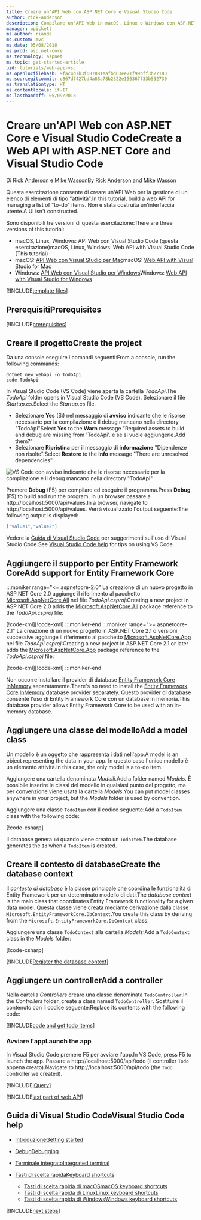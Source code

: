 ```yaml
---
title: Creare un'API Web con ASP.NET Core e Visual Studio Code
author: rick-anderson
description: Compilare un'API Web in macOS, Linux o Windows con ASP.NET Core MVC e Visual Studio Code
manager: wpickett
ms.author: riande
ms.custom: mvc
ms.date: 05/08/2018
ms.prod: asp.net-core
ms.technology: aspnet
ms.topic: get-started-article
uid: tutorials/web-api-vsc
ms.openlocfilehash: 9fac4d7b3f687881eafbd63ee71f99bff3b27183
ms.sourcegitcommit: c867d7427bd4a88a78b2322e156367733b532730
ms.translationtype: HT
ms.contentlocale: it-IT
ms.lasthandoff: 05/09/2018
---
```

# <a name="create-a-web-api-with-aspnet-core-and-visual-studio-code"></a><span data-ttu-id="d9d24-103">Creare un'API Web con ASP.NET Core e Visual Studio Code</span><span class="sxs-lookup"><span data-stu-id="d9d24-103">Create a Web API with ASP.NET Core and Visual Studio Code</span></span>

<span data-ttu-id="d9d24-104">Di [Rick Anderson](https://twitter.com/RickAndMSFT) e [Mike Wasson](https://github.com/mikewasson)</span><span class="sxs-lookup"><span data-stu-id="d9d24-104">By [Rick Anderson](https://twitter.com/RickAndMSFT) and [Mike Wasson](https://github.com/mikewasson)</span></span>

<span data-ttu-id="d9d24-105">Questa esercitazione consente di creare un'API Web per la gestione di un elenco di elementi di tipo "attività".</span><span class="sxs-lookup"><span data-stu-id="d9d24-105">In this tutorial, build a web API for managing a list of "to-do" items.</span></span> <span data-ttu-id="d9d24-106">Non è stata costruita un'interfaccia utente.</span><span class="sxs-lookup"><span data-stu-id="d9d24-106">A UI isn't constructed.</span></span>

<span data-ttu-id="d9d24-107">Sono disponibili tre versioni di questa esercitazione:</span><span class="sxs-lookup"><span data-stu-id="d9d24-107">There are three versions of this tutorial:</span></span>

* <span data-ttu-id="d9d24-108">macOS, Linux, Windows: API Web con Visual Studio Code (questa esercitazione)</span><span class="sxs-lookup"><span data-stu-id="d9d24-108">macOS, Linux, Windows: Web API with Visual Studio Code (This tutorial)</span></span>
* <span data-ttu-id="d9d24-109">macOS: [API Web con Visual Studio per Mac](xref:tutorials/first-web-api-mac)</span><span class="sxs-lookup"><span data-stu-id="d9d24-109">macOS: [Web API with Visual Studio for Mac](xref:tutorials/first-web-api-mac)</span></span>
* <span data-ttu-id="d9d24-110">Windows: [API Web con Visual Studio per Windows](xref:tutorials/first-web-api)</span><span class="sxs-lookup"><span data-stu-id="d9d24-110">Windows: [Web API with Visual Studio for Windows](xref:tutorials/first-web-api)</span></span>

<!-- WARNING: The code AND images in this doc are used by uid: tutorials/web-api-vsc, tutorials/first-web-api-mac and tutorials/first-web-api. If you change any code/images in this tutorial, update uid: tutorials/web-api-vsc -->

[!INCLUDE[template files](../includes/webApi/intro.md)]

## <a name="prerequisites"></a><span data-ttu-id="d9d24-111">Prerequisiti</span><span class="sxs-lookup"><span data-stu-id="d9d24-111">Prerequisites</span></span>

[!INCLUDE[prerequisites](~/includes/net-core-prereqs-vscode.md)]

## <a name="create-the-project"></a><span data-ttu-id="d9d24-112">Creare il progetto</span><span class="sxs-lookup"><span data-stu-id="d9d24-112">Create the project</span></span>

<span data-ttu-id="d9d24-113">Da una console eseguire i comandi seguenti:</span><span class="sxs-lookup"><span data-stu-id="d9d24-113">From a console, run the following commands:</span></span>

```console
dotnet new webapi -o TodoApi
code TodoApi
```

<span data-ttu-id="d9d24-114">In Visual Studio Code (VS Code) viene aperta la cartella *TodoApi*.</span><span class="sxs-lookup"><span data-stu-id="d9d24-114">The *TodoApi* folder opens in Visual Studio Code (VS Code).</span></span> <span data-ttu-id="d9d24-115">Selezionare il file *Startup.cs*.</span><span class="sxs-lookup"><span data-stu-id="d9d24-115">Select the *Startup.cs* file.</span></span>

* <span data-ttu-id="d9d24-116">Selezionare **Yes** (Sì) nel messaggio di **avviso** indicante che le risorse necessarie per la compilazione e il debug mancano nella directory "TodoApi"</span><span class="sxs-lookup"><span data-stu-id="d9d24-116">Select **Yes** to the **Warn** message "Required assets to build and debug are missing from 'TodoApi'.</span></span> <span data-ttu-id="d9d24-117">e se si vuole aggiungerle.</span><span class="sxs-lookup"><span data-stu-id="d9d24-117">Add them?"</span></span>
* <span data-ttu-id="d9d24-118">Selezionare **Ripristina** per il messaggio di **informazione** "Dipendenze non risolte".</span><span class="sxs-lookup"><span data-stu-id="d9d24-118">Select **Restore** to the **Info** message "There are unresolved dependencies".</span></span>

<!-- uid: tutorials/first-mvc-app-xplat/start-mvc uses the pic below. If you change it, make sure it's consistent -->

![VS Code con avviso indicante che le risorse necessarie per la compilazione e il debug mancano nella directory "TodoApi"](web-api-vsc/_static/vsc_restore.png)

<span data-ttu-id="d9d24-122">Premere **Debug** (F5) per compilare ed eseguire il programma.</span><span class="sxs-lookup"><span data-stu-id="d9d24-122">Press **Debug** (F5) to build and run the program.</span></span> <span data-ttu-id="d9d24-123">In un browser passare a http://localhost:5000/api/values.</span><span class="sxs-lookup"><span data-stu-id="d9d24-123">In a browser, navigate to http://localhost:5000/api/values.</span></span> <span data-ttu-id="d9d24-124">Verrà visualizzato l'output seguente:</span><span class="sxs-lookup"><span data-stu-id="d9d24-124">The following output is displayed:</span></span>

```json
["value1","value2"]
```

<span data-ttu-id="d9d24-125">Vedere la [Guida di Visual Studio Code](#visual-studio-code-help) per suggerimenti sull'uso di Visual Studio Code.</span><span class="sxs-lookup"><span data-stu-id="d9d24-125">See [Visual Studio Code help](#visual-studio-code-help) for tips on using VS Code.</span></span>

## <a name="add-support-for-entity-framework-core"></a><span data-ttu-id="d9d24-126">Aggiungere il supporto per Entity Framework Core</span><span class="sxs-lookup"><span data-stu-id="d9d24-126">Add support for Entity Framework Core</span></span>

:::moniker range="<= aspnetcore-2.0"
<span data-ttu-id="d9d24-127">La creazione di un nuovo progetto in ASP.NET Core 2.0 aggiunge il riferimento al pacchetto [Microsoft.AspNetCore.All](https://www.nuget.org/packages/Microsoft.AspNetCore.All) nel file *TodoApi.csproj*:</span><span class="sxs-lookup"><span data-stu-id="d9d24-127">Creating a new project in ASP.NET Core 2.0 adds the [Microsoft.AspNetCore.All](https://www.nuget.org/packages/Microsoft.AspNetCore.All) package reference to the *TodoApi.csproj* file:</span></span>

<span data-ttu-id="d9d24-128">[!code-xml[](first-web-api/samples/2.0/TodoApi/TodoApi.csproj?name=snippet_Metapackage&highlight=2)]</span><span class="sxs-lookup"><span data-stu-id="d9d24-128">[!code-xml[](first-web-api/samples/2.0/TodoApi/TodoApi.csproj?name=snippet_Metapackage&highlight=2)]</span></span>
:::moniker-end
:::moniker range=">= aspnetcore-2.1"
<span data-ttu-id="d9d24-129">La creazione di un nuovo progetto in ASP.NET Core 2.1 o versioni successive aggiunge il riferimento al pacchetto [Microsoft.AspNetCore.App](https://www.nuget.org/packages/Microsoft.AspNetCore.App) nel file *TodoApi.csproj*:</span><span class="sxs-lookup"><span data-stu-id="d9d24-129">Creating a new project in ASP.NET Core 2.1 or later adds the [Microsoft.AspNetCore.App](https://www.nuget.org/packages/Microsoft.AspNetCore.App) package reference to the *TodoApi.csproj* file:</span></span>

<span data-ttu-id="d9d24-130">[!code-xml[](first-web-api/samples/2.1/TodoApi/TodoApi.csproj?name=snippet_Metapackage&highlight=2)]</span><span class="sxs-lookup"><span data-stu-id="d9d24-130">[!code-xml[](first-web-api/samples/2.1/TodoApi/TodoApi.csproj?name=snippet_Metapackage&highlight=2)]</span></span>
:::moniker-end

<span data-ttu-id="d9d24-131">Non occorre installare il provider di database [Entity Framework Core InMemory](/ef/core/providers/in-memory/) separatamente.</span><span class="sxs-lookup"><span data-stu-id="d9d24-131">There's no need to install the [Entity Framework Core InMemory](/ef/core/providers/in-memory/) database provider separately.</span></span> <span data-ttu-id="d9d24-132">Questo provider di database consente l'uso di Entity Framework Core con un database in memoria.</span><span class="sxs-lookup"><span data-stu-id="d9d24-132">This database provider allows Entity Framework Core to be used with an in-memory database.</span></span>

## <a name="add-a-model-class"></a><span data-ttu-id="d9d24-133">Aggiungere una classe del modello</span><span class="sxs-lookup"><span data-stu-id="d9d24-133">Add a model class</span></span>

<span data-ttu-id="d9d24-134">Un modello è un oggetto che rappresenta i dati nell'app.</span><span class="sxs-lookup"><span data-stu-id="d9d24-134">A model is an object representing the data in your app.</span></span> <span data-ttu-id="d9d24-135">In questo caso l'unico modello è un elemento attività.</span><span class="sxs-lookup"><span data-stu-id="d9d24-135">In this case, the only model is a to-do item.</span></span>

<span data-ttu-id="d9d24-136">Aggiungere una cartella denominata *Modelli*.</span><span class="sxs-lookup"><span data-stu-id="d9d24-136">Add a folder named *Models*.</span></span> <span data-ttu-id="d9d24-137">È possibile inserire le classi del modello in qualsiasi punto del progetto, ma per convenzione viene usata la cartella *Models*.</span><span class="sxs-lookup"><span data-stu-id="d9d24-137">You can put model classes anywhere in your project, but the *Models* folder is used by convention.</span></span>

<span data-ttu-id="d9d24-138">Aggiungere una classe `TodoItem` con il codice seguente:</span><span class="sxs-lookup"><span data-stu-id="d9d24-138">Add a `TodoItem` class with the following code:</span></span>

[!code-csharp[](first-web-api/samples/2.0/TodoApi/Models/TodoItem.cs)]

<span data-ttu-id="d9d24-139">Il database genera `Id` quando viene creato un `TodoItem`.</span><span class="sxs-lookup"><span data-stu-id="d9d24-139">The database generates the `Id` when a `TodoItem` is created.</span></span>

## <a name="create-the-database-context"></a><span data-ttu-id="d9d24-140">Creare il contesto di database</span><span class="sxs-lookup"><span data-stu-id="d9d24-140">Create the database context</span></span>

<span data-ttu-id="d9d24-141">Il *contesto di database* è la classe principale che coordina le funzionalità di Entity Framework per un determinato modello di dati.</span><span class="sxs-lookup"><span data-stu-id="d9d24-141">The *database context* is the main class that coordinates Entity Framework functionality for a given data model.</span></span> <span data-ttu-id="d9d24-142">Questa classe viene creata mediante derivazione dalla classe `Microsoft.EntityFrameworkCore.DbContext`.</span><span class="sxs-lookup"><span data-stu-id="d9d24-142">You create this class by deriving from the `Microsoft.EntityFrameworkCore.DbContext` class.</span></span>

<span data-ttu-id="d9d24-143">Aggiungere una classe `TodoContext` alla cartella *Models*:</span><span class="sxs-lookup"><span data-stu-id="d9d24-143">Add a `TodoContext` class in the *Models* folder:</span></span>

[!code-csharp[](first-web-api/samples/2.0/TodoApi/Models/TodoContext.cs)]

[!INCLUDE[Register the database context](../includes/webApi/register_dbContext.md)]

## <a name="add-a-controller"></a><span data-ttu-id="d9d24-144">Aggiungere un controller</span><span class="sxs-lookup"><span data-stu-id="d9d24-144">Add a controller</span></span>

<span data-ttu-id="d9d24-145">Nella cartella *Controllers* creare una classe denominata `TodoController`.</span><span class="sxs-lookup"><span data-stu-id="d9d24-145">In the *Controllers* folder, create a class named `TodoController`.</span></span> <span data-ttu-id="d9d24-146">Sostituire il contenuto con il codice seguente:</span><span class="sxs-lookup"><span data-stu-id="d9d24-146">Replace its contents with the following code:</span></span>

[!INCLUDE[code and get todo items](../includes/webApi/getTodoItems.md)]

### <a name="launch-the-app"></a><span data-ttu-id="d9d24-147">Avviare l'app</span><span class="sxs-lookup"><span data-stu-id="d9d24-147">Launch the app</span></span>

<span data-ttu-id="d9d24-148">In Visual Studio Code premere F5 per avviare l'app.</span><span class="sxs-lookup"><span data-stu-id="d9d24-148">In VS Code, press F5 to launch the app.</span></span> <span data-ttu-id="d9d24-149">Passare a http://localhost:5000/api/todo (il controller `Todo` appena creato).</span><span class="sxs-lookup"><span data-stu-id="d9d24-149">Navigate to http://localhost:5000/api/todo (the `Todo` controller we created).</span></span>

[!INCLUDE[jQuery](../includes/webApi/add-jquery.md)]

[!INCLUDE[last part of web API](../includes/webApi/end.md)]

## <a name="visual-studio-code-help"></a><span data-ttu-id="d9d24-150">Guida di Visual Studio Code</span><span class="sxs-lookup"><span data-stu-id="d9d24-150">Visual Studio Code help</span></span>

* [<span data-ttu-id="d9d24-151">Introduzione</span><span class="sxs-lookup"><span data-stu-id="d9d24-151">Getting started</span></span>](https://code.visualstudio.com/docs)
* [<span data-ttu-id="d9d24-152">Debug</span><span class="sxs-lookup"><span data-stu-id="d9d24-152">Debugging</span></span>](https://code.visualstudio.com/docs/editor/debugging)
* [<span data-ttu-id="d9d24-153">Terminale integrato</span><span class="sxs-lookup"><span data-stu-id="d9d24-153">Integrated terminal</span></span>](https://code.visualstudio.com/docs/editor/integrated-terminal)
* [<span data-ttu-id="d9d24-154">Tasti di scelta rapida</span><span class="sxs-lookup"><span data-stu-id="d9d24-154">Keyboard shortcuts</span></span>](https://code.visualstudio.com/docs/getstarted/keybindings#_keyboard-shortcuts-reference)

  * [<span data-ttu-id="d9d24-155">Tasti di scelta rapida di macOS</span><span class="sxs-lookup"><span data-stu-id="d9d24-155">macOS keyboard shortcuts</span></span>](https://code.visualstudio.com/shortcuts/keyboard-shortcuts-macos.pdf)
  * [<span data-ttu-id="d9d24-156">Tasti di scelta rapida di Linux</span><span class="sxs-lookup"><span data-stu-id="d9d24-156">Linux keyboard shortcuts</span></span>](https://code.visualstudio.com/shortcuts/keyboard-shortcuts-linux.pdf)
  * [<span data-ttu-id="d9d24-157">Tasti di scelta rapida di Windows</span><span class="sxs-lookup"><span data-stu-id="d9d24-157">Windows keyboard shortcuts</span></span>](https://code.visualstudio.com/shortcuts/keyboard-shortcuts-windows.pdf)

[!INCLUDE[next steps](../includes/webApi/next.md)]
